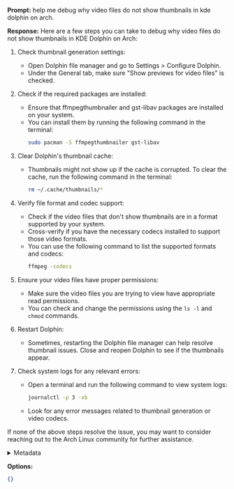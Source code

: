 **Prompt:**
help me debug why video files do not show thumbnails in kde dolphin on arch.

**Response:**
Here are a few steps you can take to debug why video files do not show thumbnails in KDE Dolphin on Arch:

1. Check thumbnail generation settings: 
   - Open Dolphin file manager and go to Settings > Configure Dolphin.
   - Under the General tab, make sure "Show previews for video files" is checked.

2. Check if the required packages are installed:
   - Ensure that ffmpegthumbnailer and gst-libav packages are installed on your system.
   - You can install them by running the following command in the terminal:
     ```bash
     sudo pacman -S ffmpegthumbnailer gst-libav
     ```

3. Clear Dolphin's thumbnail cache:
   - Thumbnails might not show up if the cache is corrupted. To clear the cache, run the following command in the terminal:
     ```bash
     rm ~/.cache/thumbnails/*
     ```

4. Verify file format and codec support:
   - Check if the video files that don't show thumbnails are in a format supported by your system.
   - Cross-verify if you have the necessary codecs installed to support those video formats.
   - You can use the following command to list the supported formats and codecs:
     ```bash
     ffmpeg -codecs
     ```

5. Ensure your video files have proper permissions:
   - Make sure the video files you are trying to view have appropriate read permissions.
   - You can check and change the permissions using the `ls -l` and `chmod` commands.

6. Restart Dolphin:
   - Sometimes, restarting the Dolphin file manager can help resolve thumbnail issues. Close and reopen Dolphin to see if the thumbnails appear.

7. Check system logs for any relevant errors:
   - Open a terminal and run the following command to view system logs:
     ```bash
     journalctl -p 3 -xb
     ```
   - Look for any error messages related to thumbnail generation or video codecs.

If none of the above steps resolve the issue, you may want to consider reaching out to the Arch Linux community for further assistance.

<details><summary>Metadata</summary>

- Duration: 43316 ms
- Datetime: 2023-10-31T15:05:36.535042
- Model: gpt-3.5-turbo-0613

</details>

**Options:**
```json
{}
```

